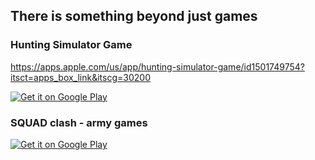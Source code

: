 ## There is something beyond just games


### Hunting Simulator Game

https://apps.apple.com/us/app/hunting-simulator-game/id1501749754?itsct=apps_box_link&itscg=30200

<a href='https://play.google.com/store/apps/details?id=com.woodcock.huntingsimulator&pcampaignid=pcampaignidMKT-Other-global-all-co-prtnr-py-PartBadge-Mar2515-1'><img alt='Get it on Google Play' src='https://play.google.com/intl/en_us/badges/static/images/badges/en_badge_web_generic.png'/></a>

### SQUAD clash - army games

<a href='https://play.google.com/store/apps/details?id=com.Woodcock.pmSQUAD&pcampaignid=pcampaignidMKT-Other-global-all-co-prtnr-py-PartBadge-Mar2515-1'><img alt='Get it on Google Play' src='https://play.google.com/intl/en_us/badges/static/images/badges/en_badge_web_generic.png'/></a> 
